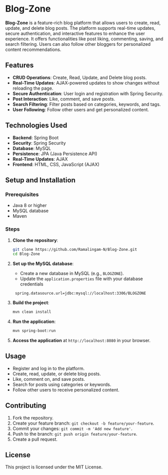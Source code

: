 # Blog-Zone

**Blog-Zone** is a feature-rich blog platform that allows users to create, read, update, and delete blog posts. The platform supports real-time updates, secure authentication, and interactive features to enhance the user experience. It offers functionalities like post liking, commenting, saving, and search filtering. Users can also follow other bloggers for personalized content recommendations.

## Features

- **CRUD Operations**: Create, Read, Update, and Delete blog posts.
- **Real-Time Updates**: AJAX-powered updates to show changes without reloading the page.
- **Secure Authentication**: User login and registration with Spring Security.
- **Post Interaction**: Like, comment, and save posts.
- **Search Filtering**: Filter posts based on categories, keywords, and tags.
- **User Following**: Follow other users and get personalized content.

## Technologies Used

- **Backend**: Spring Boot
- **Security**: Spring Security
- **Database**: MySQL
- **Persistence**: JPA (Java Persistence API)
- **Real-Time Updates**: AJAX
- **Frontend**: HTML, CSS, JavaScript (AJAX)

## Setup and Installation

### Prerequisites

- Java 8 or higher
- MySQL database
- Maven

### Steps

1. **Clone the repository**:

    ```bash
    git clone https://github.com/Ramalingam-N/Blog-Zone.git
    cd Blog-Zone
    ```

2. **Set up the MySQL database**:
    
    - Create a new database in MySQL (e.g., `BLOGZONE`).
    - Update the `application.properties` file with your database credentials
      
      
    

   ```properties
    spring.datasource.url=jdbc:mysql://localhost:3306/BLOGZONE
    ```

4. **Build the project**:
    
    ```bash
    mvn clean install
    ```

5. **Run the application**:

    ```bash
    mvn spring-boot:run
    ```

6. **Access the application** at `http://localhost:8080` in your browser.

## Usage

- Register and log in to the platform.
- Create, read, update, or delete blog posts.
- Like, comment on, and save posts.
- Search for posts using categories or keywords.
- Follow other users to receive personalized content.

## Contributing

1. Fork the repository.
2. Create your feature branch: `git checkout -b feature/your-feature`.
3. Commit your changes: `git commit -m 'Add new feature'`.
4. Push to the branch: `git push origin feature/your-feature`.
5. Create a pull request.

## License

This project is licensed under the MIT License.
